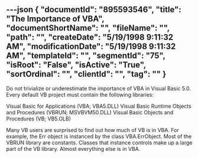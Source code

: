 ---json
{
  "documentId": "895593546",
  "title": "The Importance of VBA",
  "documentShortName": "",
  "fileName": "",
  "path": "",
  "createDate": "5/19/1998 9:11:32 AM",
  "modificationDate": "5/19/1998 9:11:32 AM",
  "templateId": "",
  "segmentId": "75",
  "isRoot": "False",
  "isActive": "True",
  "sortOrdinal": "",
  "clientId": "",
  "tag": ""
}
---

Do not trivialize or underestimate the importance of VBA in Visual Basic 5.0. Every default VB project must contain the following libraries:

Visual Basic for Applications (VBA; VBA5.DLL)
Visual Basic Runtime Objects and Procedures (VBRUN; MSVBVM50.DLL)
Visual Basic Objects and Procedures (VB; VB5.OLB)

Many VB users are surprised to find out how much of VB is in VBA. For example, the Err object is instanced by the class VBA.ErrObject. Most of the VBRUN library are constants. Classes that instance controls make up a large part of the VB library. Almost everything else is in VBA.
